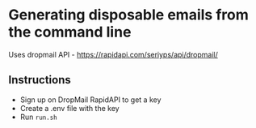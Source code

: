 # Generating disposable emails from the command line

Uses dropmail API - https://rapidapi.com/seriyps/api/dropmail/

## Instructions

- Sign up on DropMail RapidAPI to get a key
- Create a .env file with the key
- Run `run.sh`
